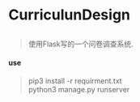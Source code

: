 # CurriculunDesign

##
> 使用Flask写的一个问卷调查系统.  

#### use
> pip3 install -r requirment.txt  
> python3 manage.py runserver  
